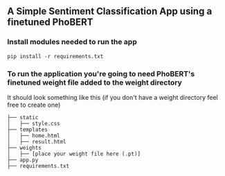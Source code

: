 ## A Simple Sentiment Classification App using a finetuned PhoBERT

### Install modules needed to run the app
    pip install -r requirements.txt

### To run the application you're going to need PhoBERT's finetuned weight file added to the weight directory
It should look something like this (if you don't have a weight directory feel free to create one)

    ├── static                    
    │   ├── style.css
    ├── templates                    
    │   ├── home.html
    │   ├── result.html
    ├── weights                    
    │   ├── [place your weight file here (.pt)]
    ├── app.py                    
    ├── requirements.txt 
